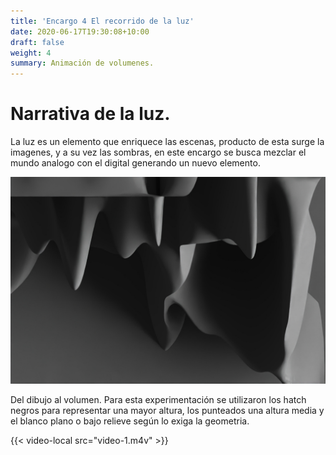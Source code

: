 ```yaml
---
title: 'Encargo 4 El recorrido de la luz'
date: 2020-06-17T19:30:08+10:00
draft: false
weight: 4
summary: Animación de volumenes.
---
```


# <a name="top"></a> Narrativa de la luz.

La luz es un elemento que enriquece las escenas, producto de esta surge la imagenes, y a su vez las sombras, en este encargo se busca mezclar el mundo analogo con el digital generando un nuevo elemento.

![Imagen Simple](/img/s1.jpg)

Del dibujo al volumen. Para esta experimentación se utilizaron los hatch negros para representar una mayor altura, los punteados una altura media y el blanco plano o bajo relieve según lo exiga la geometria.

{{< video-local src="video-1.m4v" >}}


